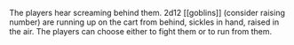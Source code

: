 The players hear screaming behind them. 
2d12 [[goblins]] (consider raising number) are running up on the cart from behind, sickles in hand, raised in the air. 
The players can choose either to fight them or to run from them.